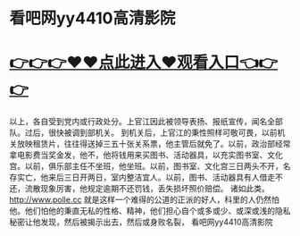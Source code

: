 # 看吧网yy4410高清影院

# <a href="https://github.com/xiaopoe/lesi/issues/1">👉👉👉♥♥点此进入♥观看入口👈👉👉</a>

以上，各自受到党内或行政处分。上官江因此被领导表扬、报纸宣传，闻名全部队。过后，很快被调到部机关。
到机关后，上官江的秉性照样可敬可畏，以前机关放映租赁片，往往得送掉三五十张关系票，他主管后就免了。以前，政治部经常拿电影费当奖金发，他不，他将钱用来买图书、活动器具，以充实图书室、文化宫。以前，俱乐部主任不坐班，他坐班。以前，图书室、文化宫三日两头不开，名存实亡，他来后三日开两日，室内整洁宜人。以前，图书、活动器具有人借走不还，流散现象厉害，他规定逾期不还罚钱，丢失损坏照价赔偿。
诸如此类。
http://www.polle.cc
就是这样一个难得的公道的正派的好人，科里的人仍然怕他。他们怕他的秉直无私的性格、精神，他们担心自个或多或少、或深或浅的隐私秘密让他发现，然后被揭示出去，然后或身败名裂，
看吧网yy4410高清影院
